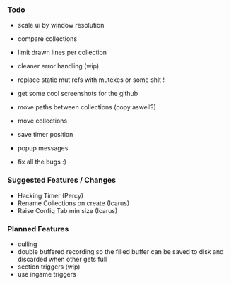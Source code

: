### Todo

- scale ui by window resolution
- compare collections

- limit drawn lines per collection
- cleaner error handling (wip)
- replace static mut refs with mutexes or some shit !
- get some cool screenshots for the github
- move paths between collections (copy aswell?)
- move collections
- save timer position
- popup messages
- fix all the bugs :)

### Suggested Features / Changes

- Hacking Timer (Percy)
- Rename Collections on create (Icarus)
- Raise Config Tab min size (Icarus)

### Planned Features

- culling
- double buffered recording so the filled buffer can be saved to disk and discarded when other gets full
- section triggers (wip)
- use ingame triggers